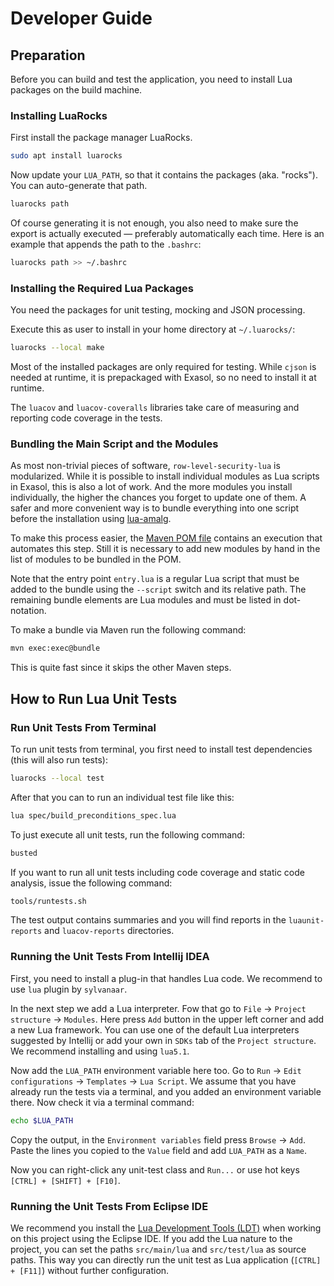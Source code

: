 # Developer Guide

## Preparation

Before you can build and test the application, you need to install Lua packages on the build machine.

### Installing LuaRocks

First install the package manager LuaRocks.

```bash
sudo apt install luarocks
```

Now update your `LUA_PATH`, so that it contains the packages (aka. "rocks"). You can auto-generate that path.

```bash
luarocks path
```

Of course generating it is not enough, you also need to make sure the export is actually executed &mdash; preferably automatically each time. Here is an example that appends the path to the `.bashrc`:

```bash
luarocks path >> ~/.bashrc
```

### Installing the Required Lua Packages

You need the packages for unit testing, mocking and JSON processing.

Execute this as user to install in your home directory at `~/.luarocks/`:

```bash
luarocks --local make
```

Most of the installed packages are only required for testing. While `cjson` is needed at runtime, it is prepackaged with Exasol, so no need to install it at runtime.

The `luacov` and `luacov-coveralls` libraries take care of measuring and reporting code coverage in the tests.

### Bundling the Main Script and the Modules

As most non-trivial pieces of software, `row-level-security-lua` is modularized. While it is possible to install individual modules as Lua scripts in Exasol, this is also a lot of work. And the more modules you install individually, the higher the chances you forget to update one of them. A safer and more convenient way is to bundle everything into one script before the installation using [lua-amalg](https://github.com/siffiejoe/lua-amalg/).

To make this process easier, the [Maven POM file](../../pom.xml) contains an execution that automates this step. Still it is necessary to add new modules by hand in the list of modules to be bundled in the POM.

Note that the entry point `entry.lua` is a regular Lua script that must be added to the bundle using the `--script` switch and its relative path. The remaining bundle elements are Lua modules and must be listed in dot-notation.

To make a bundle via Maven run the following command:

```bash
mvn exec:exec@bundle
```

This is quite fast since it skips the other Maven steps.

## How to Run Lua Unit Tests

### Run Unit Tests From Terminal

To run unit tests from terminal, you first need to install test dependencies (this will also run tests):

```bash
luarocks --local test
```

After that you can to run an individual test file like this:

```bash
lua spec/build_preconditions_spec.lua
```

To just execute all unit tests, run the following command:

```bash
busted
```

If you want to run all unit tests including code coverage and static code analysis, issue the following command:

```bash
tools/runtests.sh
```

The test output contains summaries and you will find reports in the `luaunit-reports` and `luacov-reports` directories.

### Running the Unit Tests From Intellij IDEA

First, you need to install a plug-in that handles Lua code. We recommend to use `lua` plugin by `sylvanaar`.

In the next step we add a Lua interpreter. Fow that go to `File` &rarr; `Project structure` &rarr; `Modules`.
Here press `Add` button in the upper left corner and add a new Lua framework.
You can use one of the default Lua interpreters suggested by Intellij or add your own in `SDKs` tab of the `Project structure`.
We recommend installing and using `lua5.1`.

Now add the `LUA_PATH` environment variable here too. Go to `Run` &rarr; `Edit configurations` &rarr; `Templates` &rarr; `Lua Script`.
We assume that you have already run the tests via a terminal, and you added an environment variable there. Now check it via a terminal command:

```bash
echo $LUA_PATH
```

Copy the output, in the `Environment variables` field press `Browse` &rarr; `Add`.
Paste the lines you copied to the `Value` field and add `LUA_PATH` as a `Name`.
  
Now you can right-click any unit-test class and `Run...` or use hot keys `[CTRL] + [SHIFT] + [F10]`.

### Running the Unit Tests From Eclipse IDE

We recommend you install the [Lua Development Tools (LDT)](https://www.eclipse.org/ldt/) when working on this project using the Eclipse IDE. If you add the Lua nature to the project, you can set the paths `src/main/lua` and `src/test/lua` as source paths. This way you can directly run the unit test as Lua application (`[CTRL] + [F11]`) without further configuration.
